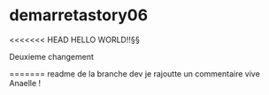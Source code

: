 # demarretastory06

<<<<<<< HEAD
HELLO WORLD!!§§

Deuxieme changement 

=======
readme de la branche dev
je rajoutte un commentaire vive Anaelle ! 

